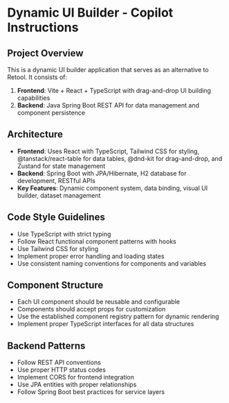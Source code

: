 # Dynamic UI Builder - Copilot Instructions

<!-- Use this file to provide workspace-specific custom instructions to Copilot. For more details, visit https://code.visualstudio.com/docs/copilot/copilot-customization#_use-a-githubcopilotinstructionsmd-file -->

## Project Overview
This is a dynamic UI builder application that serves as an alternative to Retool. It consists of:

1. **Frontend**: Vite + React + TypeScript with drag-and-drop UI building capabilities
2. **Backend**: Java Spring Boot REST API for data management and component persistence

## Architecture
- **Frontend**: Uses React with TypeScript, Tailwind CSS for styling, @tanstack/react-table for data tables, @dnd-kit for drag-and-drop, and Zustand for state management
- **Backend**: Spring Boot with JPA/Hibernate, H2 database for development, RESTful APIs
- **Key Features**: Dynamic component system, data binding, visual UI builder, dataset management

## Code Style Guidelines
- Use TypeScript with strict typing
- Follow React functional component patterns with hooks
- Use Tailwind CSS for styling
- Implement proper error handling and loading states
- Use consistent naming conventions for components and variables

## Component Structure
- Each UI component should be reusable and configurable
- Components should accept props for customization
- Use the established component registry pattern for dynamic rendering
- Implement proper TypeScript interfaces for all data structures

## Backend Patterns
- Follow REST API conventions
- Use proper HTTP status codes
- Implement CORS for frontend integration
- Use JPA entities with proper relationships
- Follow Spring Boot best practices for service layers
